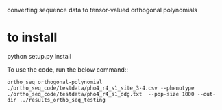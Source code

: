 converting sequence data to tensor-valued orthogonal polynomials
# to install 
python setup.py install

To use the code, run the below command::

```
ortho_seq orthogonal-polynomial ./ortho_seq_code/testdata/pho4_r4_s1_site_3-4.csv --phenotype ./ortho_seq_code/testdata/pho4_r4_s1_ddg.txt  --pop-size 1000 --out-dir ../results_ortho_seq_testing
```